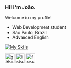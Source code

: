 ### Hi! i'm João.
Welcome to my profile!

- Web Development student
- São Paulo, Brazil
- Advanced English

[![My Skills](https://skillicons.dev/icons?i=html,css,js,react)](https://github.com/Paiva2)

[<img src='https://cdn.jsdelivr.net/npm/simple-icons@3.0.1/icons/github.svg' alt='github' height='30'>](https://github.com/Paiva2)  [<img src='https://cdn.jsdelivr.net/npm/simple-icons@3.0.1/icons/linkedin.svg' alt='linkedin' height='30'>](https://www.linkedin.com/in/joao-vitor-de-paiva//)  [<img src='https://cdn.jsdelivr.net/npm/simple-icons@3.0.1/icons/facebook.svg' alt='facebook' height='30'>](https://www.facebook.com/p41v4/)  

